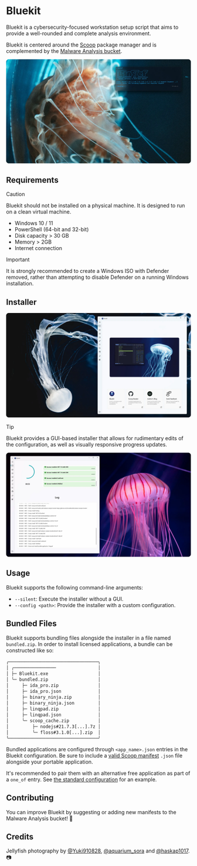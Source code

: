 # Bluekit

Bluekit is a cybersecurity-focused workstation setup script that aims to provide a well-rounded and complete analysis environment. 

Bluekit is centered around the [Scoop](https://scoop.sh/) package manager and is complemented by the [Malware Analysis bucket](https://github.com/Donaldduck8/malware-analysis-bucket).

<p align="center">
  <img src="img/hero_2.webp" alt="Bluekit Hero">
</p>

## Requirements

> [!CAUTION]
> Bluekit should not be installed on a physical machine. It is designed to run on a clean virtual machine.

* Windows 10 / 11
* PowerShell (64-bit and 32-bit)
* Disk capacity > 30 GB
* Memory > 2GB
* Internet connection

> [!IMPORTANT]
> It is strongly recommended to create a Windows ISO with Defender removed, rather than attempting to disable Defender on a running Windows installation.

## Installer

<p align="center">
  <img src="img/installer_1.webp" alt="Bluekit Installer 1">
</p>

> [!TIP]
> Bluekit provides a GUI-based installer that allows for rudimentary edits of the configuration, as well as visually responsive progress updates.

<p align="center">
  <img src="img/installer_2.webp" alt="Bluekit Installer 2">
</p>

## Usage

Bluekit supports the following command-line arguments:

- `--silent`: Execute the installer without a GUI.
- `--config <path>`: Provide the installer with a custom configuration.

## Bundled Files

Bluekit supports bundling files alongside the installer in a file named `bundled.zip`. In order to install licensed applications, a bundle can be constructed like so:

```
╭──────────────────────────────────╮
│ ╭────────────────                │
│ ├─ Bluekit.exe                   │
│ ╰─ bundled.zip                   │
│     ├─ ida_pro.zip               │
│     ├─ ida_pro.json              │
│     ├─ binary_ninja.zip          │
│     ├─ binary_ninja.json         │
│     ├─ linqpad.zip               │
│     ├─ linqpad.json              │
│     ╰─ scoop_cache.zip           │
│         ├─ nodejs#21.7.3[...].7z │
│         ╰─ floss#3.1.0[...].zip  │
╰──────────────────────────────────╯
```

Bundled applications are configured through `<app_name>.json` entries in the Bluekit configuration. Be sure to include a [valid Scoop manifest](https://github.com/Donaldduck8/malware-analysis-bucket/blob/master/bucket/malcat.json) `.json` file alongside your portable application.

It's recommended to pair them with an alternative free application as part of a `one_of` entry. See [the standard configuration](https://github.com/Donaldduck8/malware-analysis-setup-gui/blob/961456f40d03351d38e3b25f80b9d7f110149d51/data.py#L76) for an example.


## Contributing

You can improve Bluekit by suggesting or adding new manifests to the Malware Analysis bucket! 💙

## Credits

Jellyfish photography by [@Yuki910828](https://twitter.com/Yuki910828), [@aquarium_sora](https://twitter.com/aquarium_sora) and [@haskap1017](https://twitter.com/haskap1017). 📷

